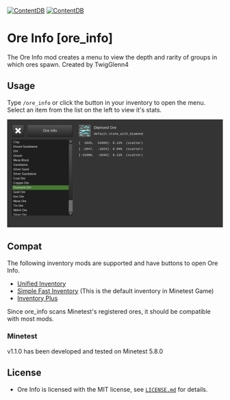 [![ContentDB](https://content.minetest.net/packages/TwigGlenn4/ore_info/shields/title/)](https://content.minetest.net/packages/TwigGlenn4/ore_info/)
[![ContentDB](https://content.minetest.net/packages/TwigGlenn4/ore_info/shields/downloads/)](https://content.minetest.net/packages/TwigGlenn4/ore_info/)

# Ore Info [ore_info]

The Ore Info mod creates a menu to view the depth and rarity of groups in which ores spawn.
Created by TwigGlenn4 

## Usage
Type `/ore_info` or click the button in your inventory to open the menu.
Select an item from the list on the left to view it's stats.

![Diamond Ore Stats](screenshot.png)

## Compat
The following inventory mods are supported and have buttons to open Ore Info.
* [Unified Inventory](https://content.minetest.net/packages/RealBadAngel/unified_inventory/)
* [Simple Fast Inventory](https://content.minetest.net/packages/rubenwardy/sfinv/) (This is the default inventory in Minetest Game)
* [Inventory Plus](https://content.minetest.net/packages/TenPlus1/inventory_plus/)

Since ore_info scans Minetest's registered ores, it should be compatible with most mods.

### Minetest
v1.1.0 has been developed and tested on Minetest 5.8.0

## License

- Ore Info is licensed with the MIT license, see
  [`LICENSE.md`](LICENSE.md) for details.
